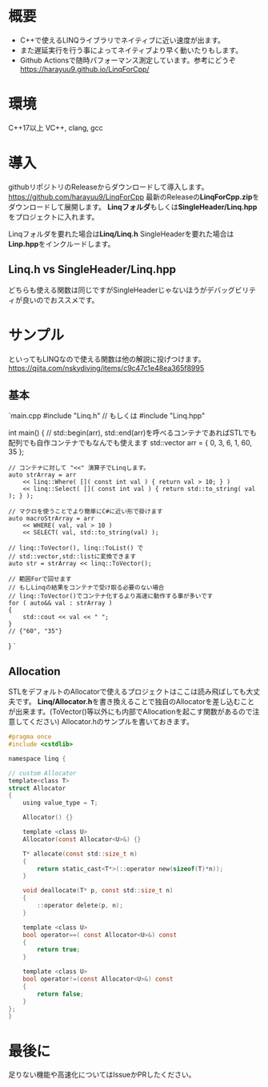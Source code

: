 <!--
title:   LINQ For Cpp 
tags:    C++,LINQ
id:      9abf6754177239041c7c
private: false
-->
# 概要
* C++で使えるLINQライブラリでネイティブに近い速度が出ます。
* また遅延実行を行う事によってネイティブより早く動いたりもします。
* Github Actionsで随時パフォーマンス測定しています。参考にどうぞ
  https://harayuu9.github.io/LinqForCpp/

# 環境
C++17以上
VC++, clang, gcc

# 導入
githubリポジトリのReleaseからダウンロードして導入します。
https://github.com/harayuu9/LinqForCpp
最新のReleaseの**LinqForCpp.zip**をダウンロードして展開します。
**Linqフォルダ**もしくは**SingleHeader/Linq.hpp**をプロジェクトに入れます。

Linqフォルダを要れた場合は**Linq/Linq.h**
SingleHeaderを要れた場合は**Linp.hpp**をインクルードします。

## Linq.h vs SingleHeader/Linq.hpp
どちらも使える関数は同じですがSingleHeaderじゃないほうがデバッグビリティが良いのでおススメです。

# サンプル
といってもLINQなので使える関数は他の解説に投げつけます。
https://qiita.com/nskydiving/items/c9c47c1e48ea365f8995

## 基本

`main.cpp
#include "Linq.h"
// もしくは
#include "Linq.hpp"

int main()
{
    // std::begin(arr), std::end(arr)を呼べるコンテナであればSTLでも配列でも自作コンテナでもなんでも使えます
    std::vector<int> arr = { 0, 3, 6, 1, 60, 35 };

    // コンテナに対して "<<" 演算子でLinqします。
    auto strArray = arr
        << linq::Where( []( const int val ) { return val > 10; } )
        << linq::Select( []( const int val ) { return std::to_string( val ); } );

    // マクロを使うことでより簡単にC#に近い形で掛けます
    auto macroStrArray = arr
        << WHERE( val, val > 10 )
        << SELECT( val, std::to_string(val) );

    // linq::ToVector(), linq::ToList() で
    // std::vector,std::listに変換できます
    auto str = strArray << linq::ToVector();

    // 範囲Forで回せます
    // もしLinqの結果をコンテナで受け取る必要のない場合 
    // linq::ToVector()でコンテナ化するより高速に動作する事が多いです
    for ( auto&& val : strArray )
    {
        std::cout << val << " ";
    }
    // {"60", "35"}
}
`

## Allocation
STLをデフォルトのAllocatorで使えるプロジェクトはここは読み飛ばしても大丈夫です。
**Linq/Allocator.h**を書き換えることで独自のAllocatorを差し込むことが出来ます。(ToVector()等以外にも内部でAllocationを起こす関数があるので注意してください)
Allocator.hのサンプルを書いておきます。

``` Allocator.h
#pragma once
#include <cstdlib>

namespace linq {

// custom Allocator
template<class T>
struct Allocator
{
    using value_type = T;

    Allocator() {}

    template <class U>
    Allocator(const Allocator<U>&) {}

    T* allocate(const std::size_t n)
    {
        return static_cast<T*>(::operator new(sizeof(T)*n));
    }

    void deallocate(T* p, const std::size_t n)
    {
        ::operator delete(p, n);
    }

    template <class U>
    bool operator==( const Allocator<U>&) const
    {
        return true;
    }

    template <class U>
    bool operator!=(const Allocator<U>&) const
    {
        return false;
    }
};
}
```

# 最後に
足りない機能や高速化についてはIssueかPRしたください。